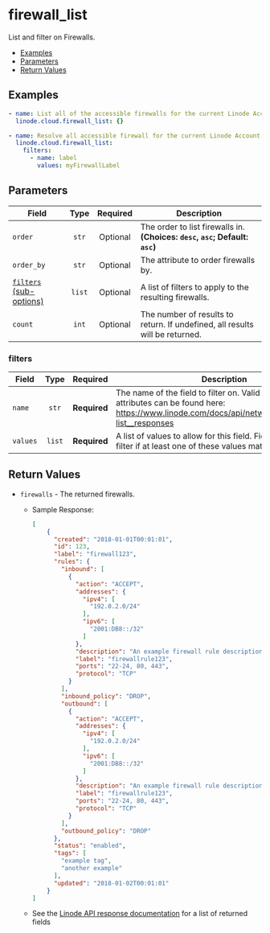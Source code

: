 # firewall_list

List and filter on Firewalls.

- [Examples](#examples)
- [Parameters](#parameters)
- [Return Values](#return-values)

## Examples

```yaml
- name: List all of the accessible firewalls for the current Linode Account
  linode.cloud.firewall_list: {}
```

```yaml
- name: Resolve all accessible firewall for the current Linode Account
  linode.cloud.firewall_list:
    filters:
      - name: label
        values: myFirewallLabel
```


## Parameters

| Field     | Type | Required | Description                                                                  |
|-----------|------|----------|------------------------------------------------------------------------------|
| `order` | <center>`str`</center> | <center>Optional</center> | The order to list firewalls in.  **(Choices: `desc`, `asc`; Default: `asc`)** |
| `order_by` | <center>`str`</center> | <center>Optional</center> | The attribute to order firewalls by.   |
| [`filters` (sub-options)](#filters) | <center>`list`</center> | <center>Optional</center> | A list of filters to apply to the resulting firewalls.   |
| `count` | <center>`int`</center> | <center>Optional</center> | The number of results to return. If undefined, all results will be returned.   |

### filters

| Field     | Type | Required | Description                                                                  |
|-----------|------|----------|------------------------------------------------------------------------------|
| `name` | <center>`str`</center> | <center>**Required**</center> | The name of the field to filter on. Valid filterable attributes can be found here: https://www.linode.com/docs/api/networking/#firewalls-list__responses   |
| `values` | <center>`list`</center> | <center>**Required**</center> | A list of values to allow for this field. Fields will pass this filter if at least one of these values matches.   |

## Return Values

- `firewalls` - The returned firewalls.

    - Sample Response:
        ```json
        [
            {
              "created": "2018-01-01T00:01:01",
              "id": 123,
              "label": "firewall123",
              "rules": {
                "inbound": [
                  {
                    "action": "ACCEPT",
                    "addresses": {
                      "ipv4": [
                        "192.0.2.0/24"
                      ],
                      "ipv6": [
                        "2001:DB8::/32"
                      ]
                    },
                    "description": "An example firewall rule description.",
                    "label": "firewallrule123",
                    "ports": "22-24, 80, 443",
                    "protocol": "TCP"
                  }
                ],
                "inbound_policy": "DROP",
                "outbound": [
                  {
                    "action": "ACCEPT",
                    "addresses": {
                      "ipv4": [
                        "192.0.2.0/24"
                      ],
                      "ipv6": [
                        "2001:DB8::/32"
                      ]
                    },
                    "description": "An example firewall rule description.",
                    "label": "firewallrule123",
                    "ports": "22-24, 80, 443",
                    "protocol": "TCP"
                  }
                ],
                "outbound_policy": "DROP"
              },
              "status": "enabled",
              "tags": [
                "example tag",
                "another example"
              ],
              "updated": "2018-01-02T00:01:01"
            }
        ]
        ```
    - See the [Linode API response documentation](https://www.linode.com/docs/api/networking/#firewalls-list__response-samples) for a list of returned fields


